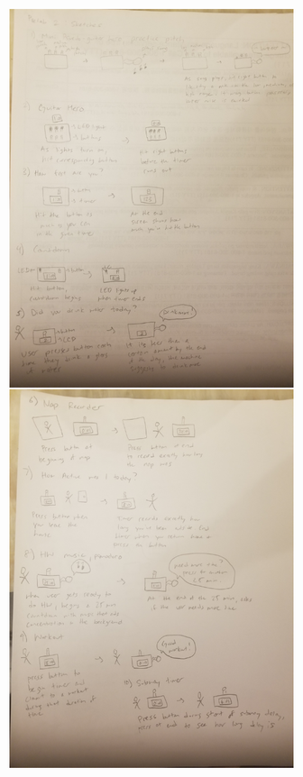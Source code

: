 ![page-1](https://github.com/jamiekimyu/Interactive-Lab-Hub/blob/master/prelabs/20180913_010814.jpg)
![page-2](https://github.com/jamiekimyu/Interactive-Lab-Hub/blob/master/prelabs/20180913_010825.jpg)

